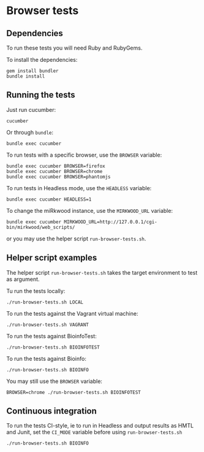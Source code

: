 Browser tests
=============

Dependencies
------------

To run these tests you will need Ruby and RubyGems.

To install the dependencies:
 
    gem install bundler
    bundle install


Running the tests
-----------------

Just run cucumber:

    cucumber

Or through `bundle`:

    bundle exec cucumber

To run tests with a specific browser, use the `BROWSER` variable:

    bundle exec cucumber BROWSER=firefox
    bundle exec cucumber BROWSER=chrome
    bundle exec cucumber BROWSER=phantomjs

To run tests in Headless mode, use the `HEADLESS` variable:

    bundle exec cucumber HEADLESS=1

To change the miRkwood instance, use the `MIRKWOOD_URL` variable:

    bundle exec cucumber MIRKWOOD_URL=http://127.0.0.1/cgi-bin/mirkwood/web_scripts/

or you may use the helper script `run-browser-tests.sh`.


Helper script examples
----------------------

The helper script `run-browser-tests.sh` takes the target environment to test as argument.

Tu run the tests locally:

    ./run-browser-tests.sh LOCAL

To run the tests against the Vagrant virtual machine:

    ./run-browser-tests.sh VAGRANT

To run the tests against BioinfoTest:

    ./run-browser-tests.sh BIOINFOTEST

To run the tests against Bioinfo:

    ./run-browser-tests.sh BIOINFO

You may still use the `BROWSER` variable:

    BROWSER=chrome ./run-browser-tests.sh BIOINFOTEST


Continuous integration
----------------------

To run the tests CI-style, ie to run in Headless and output results as HMTL and Junit,
set the `CI_MODE` variable before using `run-browser-tests.sh`

    ./run-browser-tests.sh BIOINFO

